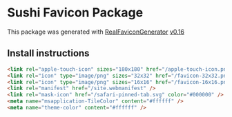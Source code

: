 # Sushi Favicon Package

This package was generated with [RealFaviconGenerator](https://realfavicongenerator.net/)
[v0.16](https://realfavicongenerator.net/change_log#v0.16)

## Install instructions

```html
<link rel="apple-touch-icon" sizes="180x180" href="/apple-touch-icon.png" />
<link rel="icon" type="image/png" sizes="32x32" href="/favicon-32x32.png" />
<link rel="icon" type="image/png" sizes="16x16" href="/favicon-16x16.png" />
<link rel="manifest" href="/site.webmanifest" />
<link rel="mask-icon" href="/safari-pinned-tab.svg" color="#000000" />
<meta name="msapplication-TileColor" content="#ffffff" />
<meta name="theme-color" content="#ffffff" />
```
